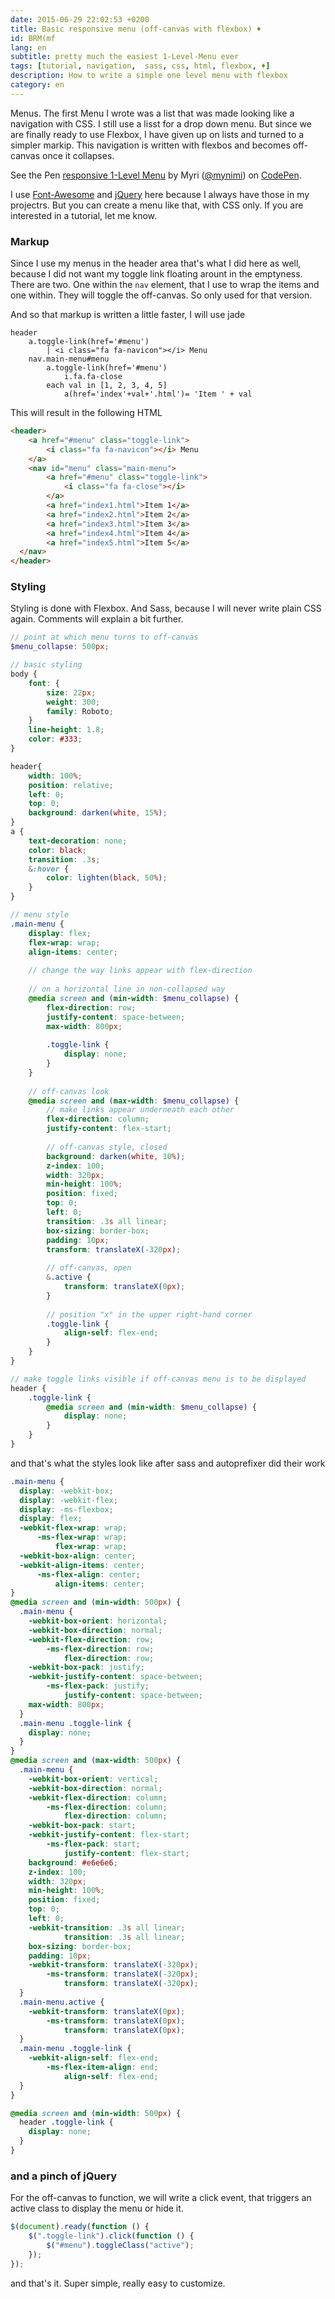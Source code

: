 ```yaml
---
date: 2015-06-29 22:02:53 +0200
title: Basic responsive menu (off-canvas with flexbox) ♦
id: BRM(mf
lang: en
subtitle: pretty much the easiest 1-Level-Menu ever
tags: [tutorial, navigation,  sass, css, html, flexbox, ♦]
description: How to write a simple one level menu with flexbox
category: en
---
```

Menus. The first Menu I wrote was a list that was made looking like a navigation with CSS. I still use a lisst for a drop down menu. But since we are finally ready to use Flexbox, I have given up on lists and turned to a simpler markip. 
This navigation is written with flexbos and becomes off-canvas once it collapses.
<br>
<!-- more -->
<p data-height="266" data-theme-id="7132" data-slug-hash="dPNyMz" data-default-tab="result" data-user="mynimi" class='codepen'>See the Pen <a href='http://codepen.io/mynimi/pen/dPNyMz/'>responsive 1-Level Menu</a> by Myri (<a href='http://codepen.io/mynimi'>@mynimi</a>) on <a href='http://codepen.io'>CodePen</a>.</p>
<script async src="//assets.codepen.io/assets/embed/ei.js"></script>

I use [Font-Awesome](http://fontawesome.io/) and [jQuery](https://jquery.com/) here because I always have those in my projectrs. But you can create a menu like that, with CSS only. If you are interested in a tutorial, let me know.

### Markup
Since I use my menus in the header area that's what I did here as well, because I did not want my toggle link floating arount in the emptyness. There are two. One within the `nav` element, that I use to wrap the items and one within. They will toggle the off-canvas. So only used for that version.

And so that markup is written a little faster, I will use jade

```slim
header
    a.toggle-link(href='#menu')
        | <i class="fa fa-navicon"></i> Menu
    nav.main-menu#menu
        a.toggle-link(href='#menu')
            i.fa.fa-close
        each val in [1, 2, 3, 4, 5]
            a(href='index'+val+'.html')= 'Item ' + val
```

This will result in the following HTML

```html
<header>
    <a href="#menu" class="toggle-link">
        <i class="fa fa-navicon"></i> Menu
    </a>
    <nav id="menu" class="main-menu">
        <a href="#menu" class="toggle-link">
            <i class="fa fa-close"></i>
        </a>
        <a href="index1.html">Item 1</a>
        <a href="index2.html">Item 2</a>
        <a href="index3.html">Item 3</a>
        <a href="index4.html">Item 4</a>
        <a href="index5.html">Item 5</a>
  </nav>
</header>
```

### Styling
Styling is done with Flexbox. And Sass, because I will never write plain CSS again. Comments will explain a bit further.

```scss
// point at which menu turns to off-canvas
$menu_collapse: 500px;

// basic styling
body {
    font: {
        size: 22px;
        weight: 300;
        family: Roboto;
    }
    line-height: 1.8;
    color: #333;
}

header{
    width: 100%;
    position: relative;
    left: 0;
    top: 0;
    background: darken(white, 15%);
}
a {
    text-decoration: none;
    color: black;
    transition: .3s;
    &:hover {
        color: lighten(black, 50%);
    }
}

// menu style
.main-menu {
    display: flex;
    flex-wrap: wrap;
    align-items: center;
    
    // change the way links appear with flex-direction
    
    // on a horizontal line in non-collapsed way
    @media screen and (min-width: $menu_collapse) {
        flex-direction: row;
        justify-content: space-between;
        max-width: 800px;
        
        .toggle-link {
            display: none;
        }
    }
    
    // off-canvas look
    @media screen and (max-width: $menu_collapse) {
        // make links appear underneath each other
        flex-direction: column;
        justify-content: flex-start;
        
        // off-canvas style, closed
        background: darken(white, 10%);
        z-index: 100;
        width: 320px;
        min-height: 100%;
        position: fixed;
        top: 0;
        left: 0;
        transition: .3s all linear;
        box-sizing: border-box;
        padding: 10px;
        transform: translateX(-320px);
        
        // off-canvas, open
        &.active {
            transform: translateX(0px);
        }
        
        // position "x" in the upper right-hand corner
        .toggle-link {
            align-self: flex-end;
        }
    }
}

// make toggle links visible if off-canvas menu is to be displayed
header {
    .toggle-link {
        @media screen and (min-width: $menu_collapse) {
            display: none;
        }
    }
}
```

and that's what the styles look like after sass and autoprefixer did their work

``` css
.main-menu {
  display: -webkit-box;
  display: -webkit-flex;
  display: -ms-flexbox;
  display: flex;
  -webkit-flex-wrap: wrap;
      -ms-flex-wrap: wrap;
          flex-wrap: wrap;
  -webkit-box-align: center;
  -webkit-align-items: center;
      -ms-flex-align: center;
          align-items: center;
}
@media screen and (min-width: 500px) {
  .main-menu {
    -webkit-box-orient: horizontal;
    -webkit-box-direction: normal;
    -webkit-flex-direction: row;
        -ms-flex-direction: row;
            flex-direction: row;
    -webkit-box-pack: justify;
    -webkit-justify-content: space-between;
        -ms-flex-pack: justify;
            justify-content: space-between;
    max-width: 800px;
  }
  .main-menu .toggle-link {
    display: none;
  }
}
@media screen and (max-width: 500px) {
  .main-menu {
    -webkit-box-orient: vertical;
    -webkit-box-direction: normal;
    -webkit-flex-direction: column;
        -ms-flex-direction: column;
            flex-direction: column;
    -webkit-box-pack: start;
    -webkit-justify-content: flex-start;
        -ms-flex-pack: start;
            justify-content: flex-start;
    background: #e6e6e6;
    z-index: 100;
    width: 320px;
    min-height: 100%;
    position: fixed;
    top: 0;
    left: 0;
    -webkit-transition: .3s all linear;
            transition: .3s all linear;
    box-sizing: border-box;
    padding: 10px;
    -webkit-transform: translateX(-320px);
        -ms-transform: translateX(-320px);
            transform: translateX(-320px);
  }
  .main-menu.active {
    -webkit-transform: translateX(0px);
        -ms-transform: translateX(0px);
            transform: translateX(0px);
  }
  .main-menu .toggle-link {
    -webkit-align-self: flex-end;
        -ms-flex-item-align: end;
            align-self: flex-end;
  }
}

@media screen and (min-width: 500px) {
  header .toggle-link {
    display: none;
  }
}
```


### and a pinch of jQuery
For the off-canvas to function, we will write a click event, that triggers an active class to display the menu or hide it.

```js
$(document).ready(function () {
    $(".toggle-link").click(function () {
        $("#menu").toggleClass("active");
    });
});
```

and that's it. Super simple, really easy to customize.
